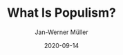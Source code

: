 ---
title: "What Is Populism?"
author: "Jan-Werner Müller"
isbn: "0812248988"
isbn13: "9780812248982"
rating: "5"
publisher: "University of Pennsylvania Press"
pages: "136"
publishYear: "2016"
read: "2020"
goodreads_id: "30212628"
language: "en"
date: "2020-09-14"
---